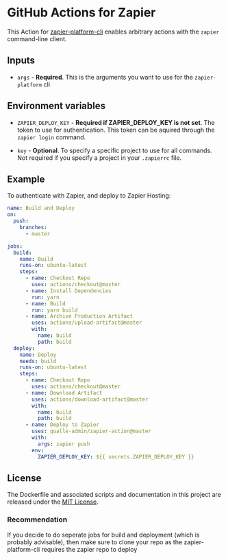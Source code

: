 # GitHub Actions for Zapier

This Action for [zapier-platform-cli](https://platform.zapier.com/) enables arbitrary actions with the `zapier` command-line client.

## Inputs

- `args` - **Required**. This is the arguments you want to use for the `zapier-platform` cli

## Environment variables

- `ZAPIER_DEPLOY_KEY` - **Required if ZAPIER_DEPLOY_KEY is not set**. The token to use for authentication. This token can be aquired through the `zapier login` command.

- `key` - **Optional**. To specify a specific project to use for all commands. Not required if you specify a project in your `.zapierrc` file.

## Example

To authenticate with Zapier, and deploy to Zapier Hosting:

```yaml
name: Build and Deploy
on:
  push:
    branches:
      - master

jobs:
  build:
    name: Build
    runs-on: ubuntu-latest
    steps:
      - name: Checkout Repo
        uses: actions/checkout@master
      - name: Install Dependencies
        run: yarn
      - name: Build
        run: yarn build
      - name: Archive Production Artifact
        uses: actions/upload-artifact@master
        with:
          name: build
          path: build
  deploy:
    name: Deploy
    needs: build
    runs-on: ubuntu-latest
    steps:
      - name: Checkout Repo
        uses: actions/checkout@master
      - name: Download Artifact
        uses: actions/download-artifact@master
        with:
          name: build
          path: build
      - name: Deploy to Zapier
        uses: qualle-admin/zapier-action@master
        with:
          args: zapier push
        env:
          ZAPIER_DEPLOY_KEY: ${{ secrets.ZAPIER_DEPLOY_KEY }}
```

## License

The Dockerfile and associated scripts and documentation in this project are released under the [MIT License](LICENSE).

### Recommendation

If you decide to do seperate jobs for build and deployment (which is probably advisable), then make sure to clone your repo as the zapier-platform-cli requires the zapier repo to deploy
